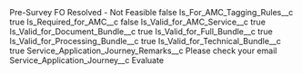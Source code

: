 <?xml version="1.0" encoding="UTF-8"?>
<CustomMetadata xmlns="http://soap.sforce.com/2006/04/metadata" xmlns:xsi="http://www.w3.org/2001/XMLSchema-instance" xmlns:xsd="http://www.w3.org/2001/XMLSchema">
    <label>Pre-Survey FO Resolved - Not Feasible</label>
    <protected>false</protected>
    <values>
        <field>Is_For_AMC_Tagging_Rules__c</field>
        <value xsi:type="xsd:boolean">true</value>
    </values>
    <values>
        <field>Is_Required_for_AMC__c</field>
        <value xsi:type="xsd:boolean">false</value>
    </values>
    <values>
        <field>Is_Valid_for_AMC_Service__c</field>
        <value xsi:type="xsd:boolean">true</value>
    </values>
    <values>
        <field>Is_Valid_for_Document_Bundle__c</field>
        <value xsi:type="xsd:boolean">true</value>
    </values>
    <values>
        <field>Is_Valid_for_Full_Bundle__c</field>
        <value xsi:type="xsd:boolean">true</value>
    </values>
    <values>
        <field>Is_Valid_for_Processing_Bundle__c</field>
        <value xsi:type="xsd:boolean">true</value>
    </values>
    <values>
        <field>Is_Valid_for_Technical_Bundle__c</field>
        <value xsi:type="xsd:boolean">true</value>
    </values>
    <values>
        <field>Service_Application_Journey_Remarks__c</field>
        <value xsi:type="xsd:string">Please check your email</value>
    </values>
    <values>
        <field>Service_Application_Journey__c</field>
        <value xsi:type="xsd:string">Evaluate</value>
    </values>
</CustomMetadata>
